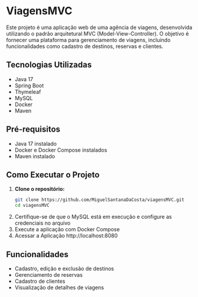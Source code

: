 # ViagensMVC

Este projeto é uma aplicação web de uma agência de viagens, desenvolvida utilizando o padrão arquitetural MVC (Model-View-Controller). O objetivo é fornecer uma plataforma para gerenciamento de viagens, incluindo funcionalidades como cadastro de destinos, reservas e clientes.

## Tecnologias Utilizadas

- Java 17  
- Spring Boot  
- Thymeleaf  
- MySQL  
- Docker  
- Maven  

## Pré-requisitos

- Java 17 instalado  
- Docker e Docker Compose instalados  
- Maven instalado  

## Como Executar o Projeto

1. **Clone o repositório:**
   ```bash
   git clone https://github.com/MiguelSantanaDaCosta/viagensMVC.git
   cd viagensMVC
2. Certifique-se de que o MySQL está em execução e configure as credenciais no arquivo
3. Execute a aplicação com Docker Compose
4. Acessar a Aplicação http://localhost:8080

 ## Funcionalidades

 - Cadastro, edição e exclusão de destinos 
 - Gerenciamento de reservas
 - Cadastro de clientes
 - Visualização de detalhes de viagens
